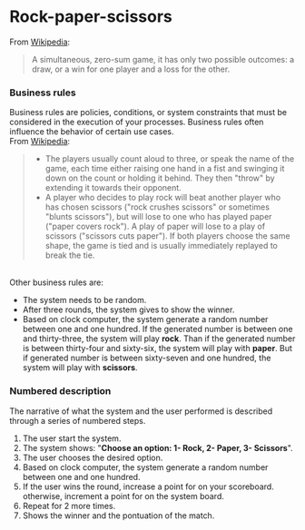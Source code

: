 # Rock-paper-scissors
From [Wikipedia](https://en.wikipedia.org/wiki/Rock%E2%80%93paper%E2%80%93scissors):
> A simultaneous, zero-sum game, it has only two possible outcomes: a draw, or a win for one player and a loss for the other.

### Business rules

Business rules are policies, conditions, or system constraints that must be considered in the execution of your processes. Business rules often influence the behavior of certain use cases.
<br>From [Wikipedia](https://en.wikipedia.org/wiki/Rock%E2%80%93paper%E2%80%93scissors):
> + The players usually count aloud to three, or speak the name of the game, each time either raising one hand in a fist and swinging it down on the count or holding it behind. They then "throw" by extending it towards their opponent.
> + A player who decides to play rock will beat another player who has chosen scissors ("rock crushes scissors" or sometimes "blunts scissors"), but will lose to one who has played paper ("paper covers rock"). A play of paper will lose to a play of scissors ("scissors cuts paper"). If both players choose the same shape, the game is tied and is usually immediately replayed to break the tie.

<br>Other business rules are:
+ The system needs to be random.
+ After three rounds, the system gives to show the winner.
+ Based on clock computer, the system generate a random number between one and one hundred. If the generated number is between one and thirty-three, the system will play **rock**. Than if the generated number is between thirty-four and sixty-six, the system will play with **paper**. But if generated number is between sixty-seven and one hundred, the system will play with **scissors**.


### Numbered description

The narrative of what the system and the user performed is described through a series of numbered steps.
1. The user start the system.
2. The system shows: "**Choose an option: 1- Rock, 2- Paper, 3- Scissors**".
3. The user chooses the desired option.
4. Based on clock computer, the system generate a random number between one and one hundred.
5. If the user wins the round, increase a point for on your scoreboard. otherwise, increment a point for on the system board.
6. Repeat for 2 more times.
7. Shows the winner and the pontuation of the match.
